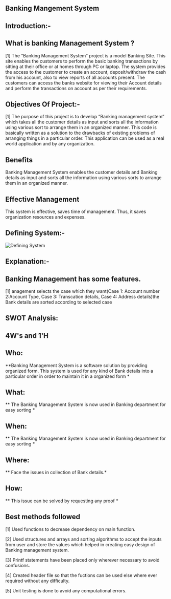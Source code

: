
## Banking Mangement System

## Introduction:-

## What is banking Management System ?

[1] The “Banking Management System” project is a model Banking Site. This site enables the customers to perform the basic banking transactions by sitting at their office or at homes through PC or laptop. The system provides the access to the customer to create an account, deposit/withdraw the cash from his account, also to view reports of all accounts present. The customers can access the banks website for viewing their Account details and perform the transactions on account as per their requirements.

## Objectives Of Project:-

[1] The purpose of this project is to develop “Banking management system” which takes all the customer details as input and sorts all the information using various sort to arrange them in an organized manner. This code is basically written as a solution to the drawbacks of existing problems of arranging things in a particular order. This application can be used as a real world application and by any organization.

## Benefits

Banking Management System enables the customer details and Banking details as input and sorts all the information using various sorts to arrange them in an organized manner.

## Effective Management

This system is effective, saves time of management. Thus, it saves organization resources and expenses.

## Defining System:-
![Defining System](https://user-images.githubusercontent.com/101341682/161292465-3f99c245-01a6-4d03-bc5a-1305aac9369d.png)


## Explanation:-
## Banking Management has some features.
[1] anagement selects the case which they want(Case 1: Account number 2:Account Type, Case 3: Transcation details, Case 4: Address details)the Bank details are sorted according to selected case

## SWOT Analysis:

## 4W's and 1'H

## Who:

**Banking Management System is a software solution by providing organized form. This system is used for any kind of Bank details into a particular order in order to maintain it in a organized form *

## What:
** The Banking Management System is now used in Banking department for easy sorting *

## When:
** The Banking Management System is now used in Banking department for easy sorting *

## Where:
** Face the issues in collection of Bank details.*

## How:
** This issue can be solved by requesting any proof *

## Best methods followed

[1] Used functions to decrease dependency on main function.

[2] Used structures and arrays and sorting algorithms to accept the inputs from user and store the values which helped in creating easy design of Banking management system.

[3] Printf statements have been placed only wherever necessary to avoid confusions.

[4] Created header file so that the fuctions can be used else where ever required without any difficulty.

[5] Unit testing is done to avoid any computational errors.


